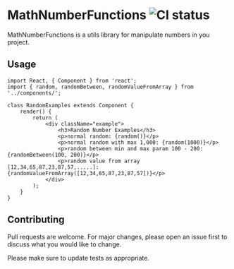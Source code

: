 # MathNumberFunctions ![CI status](https://img.shields.io/badge/build-passing-brightgreen.svg)

MathNumberFunctions is a utils library for manipulate numbers in you project.


## Usage

```react
import React, { Component } from 'react';
import { random, randomBetween, randomValueFromArray } from '../components/';

class RandomExamples extends Component {
    render() {
        return (
            <div className="example">
                <h3>Random Number Examples</h3>
                <p>normal random: {random()}</p>
                <p>normal random with max 1,000: {random(1000)}</p>
                <p>random between min and max param 100 - 200: {randomBetween(100, 200)}</p>
                <p>random value from array [12,34,65,87,23,87,57,.....]: {randomValueFromArray([12,34,65,87,23,87,57])}</p>
            </div>
        );
    }
}
```

## Contributing
Pull requests are welcome. For major changes, please open an issue first to discuss what you would like to change.

Please make sure to update tests as appropriate.
